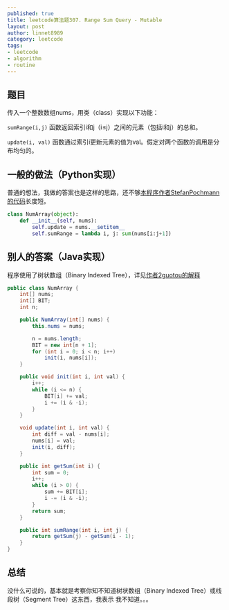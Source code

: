 ```yaml
---
published: true
title: leetcode算法题307. Range Sum Query - Mutable
layout: post
author: linnet8989
category: leetcode
tags:
- leetcode
- algorithm
- routine
---
```


## 题目
传入一个整数数组nums，用类（class）实现以下功能：  

`sumRange(i,j)` 函数返回索引i和j（ⅰ≤j）之间的元素（包括i和j）的总和。  

`update(i, val)` 函数通过索引i更新元素的值为val。假定对两个函数的调用是分布均匀的。  

## 一般的做法（Python实现）
普通的想法，我做的答案也是这样的思路，还不够[本程序作者StefanPochmann的代码](https://discuss.leetcode.com/topic/30016/0-lines-python)长度短。

```python
class NumArray(object):
    def __init__(self, nums):
        self.update = nums.__setitem__
        self.sumRange = lambda i, j: sum(nums[i:j+1])
```

## 别人的答案（Java实现）
程序使用了树状数组（Binary Indexed Tree），详见[作者2guotou的解释](https://discuss.leetcode.com/topic/29918/17-ms-java-solution-with-segment-tree)

```java
public class NumArray {
	int[] nums;
	int[] BIT;
	int n;

	public NumArray(int[] nums) {
		this.nums = nums;

		n = nums.length;
		BIT = new int[n + 1];
		for (int i = 0; i < n; i++)
			init(i, nums[i]);
	}

	public void init(int i, int val) {
		i++;
		while (i <= n) {
			BIT[i] += val;
			i += (i & -i);
		}
	}

	void update(int i, int val) {
		int diff = val - nums[i];
		nums[i] = val;
		init(i, diff);
	}

	public int getSum(int i) {
		int sum = 0;
		i++;
		while (i > 0) {
			sum += BIT[i];
			i -= (i & -i);
		}
		return sum;
	}

	public int sumRange(int i, int j) {
		return getSum(j) - getSum(i - 1);
	}
}
```

## 总结
没什么可说的，基本就是考察你知不知道树状数组（Binary Indexed Tree）或线段树（Segment Tree）这东西，我表示 我不知道。。。